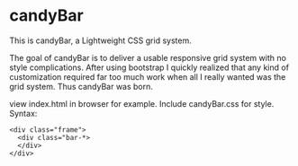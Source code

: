 # candyBar
This is candyBar, a Lightweight CSS grid system.

The goal of candyBar is to deliver a usable responsive grid system with no style complications.
After using bootstrap I quickly realized that any kind of customization required far too much
work when all I really wanted was the grid system. Thus candyBar was born. 

view index.html in browser for example. Include candyBar.css for style. 
Syntax: 

```
<div class="frame">
  <div class="bar-*>
  </div>
</div> 
```
